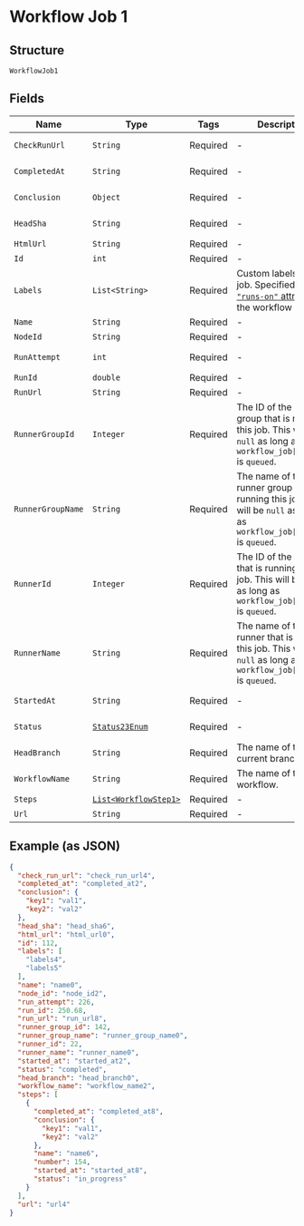 
# Workflow Job 1

## Structure

`WorkflowJob1`

## Fields

| Name | Type | Tags | Description | Getter | Setter |
|  --- | --- | --- | --- | --- | --- |
| `CheckRunUrl` | `String` | Required | - | String getCheckRunUrl() | setCheckRunUrl(String checkRunUrl) |
| `CompletedAt` | `String` | Required | - | String getCompletedAt() | setCompletedAt(String completedAt) |
| `Conclusion` | `Object` | Required | - | Object getConclusion() | setConclusion(Object conclusion) |
| `HeadSha` | `String` | Required | - | String getHeadSha() | setHeadSha(String headSha) |
| `HtmlUrl` | `String` | Required | - | String getHtmlUrl() | setHtmlUrl(String htmlUrl) |
| `Id` | `int` | Required | - | int getId() | setId(int id) |
| `Labels` | `List<String>` | Required | Custom labels for the job. Specified by the [`"runs-on"` attribute](https://docs.github.com/actions/reference/workflow-syntax-for-github-actions#jobsjob_idruns-on) in the workflow YAML. | List<String> getLabels() | setLabels(List<String> labels) |
| `Name` | `String` | Required | - | String getName() | setName(String name) |
| `NodeId` | `String` | Required | - | String getNodeId() | setNodeId(String nodeId) |
| `RunAttempt` | `int` | Required | - | int getRunAttempt() | setRunAttempt(int runAttempt) |
| `RunId` | `double` | Required | - | double getRunId() | setRunId(double runId) |
| `RunUrl` | `String` | Required | - | String getRunUrl() | setRunUrl(String runUrl) |
| `RunnerGroupId` | `Integer` | Required | The ID of the runner group that is running this job. This will be `null` as long as `workflow_job[status]` is `queued`. | Integer getRunnerGroupId() | setRunnerGroupId(Integer runnerGroupId) |
| `RunnerGroupName` | `String` | Required | The name of the runner group that is running this job. This will be `null` as long as `workflow_job[status]` is `queued`. | String getRunnerGroupName() | setRunnerGroupName(String runnerGroupName) |
| `RunnerId` | `Integer` | Required | The ID of the runner that is running this job. This will be `null` as long as `workflow_job[status]` is `queued`. | Integer getRunnerId() | setRunnerId(Integer runnerId) |
| `RunnerName` | `String` | Required | The name of the runner that is running this job. This will be `null` as long as `workflow_job[status]` is `queued`. | String getRunnerName() | setRunnerName(String runnerName) |
| `StartedAt` | `String` | Required | - | String getStartedAt() | setStartedAt(String startedAt) |
| `Status` | [`Status23Enum`](../../doc/models/status-23-enum.md) | Required | - | Status23Enum getStatus() | setStatus(Status23Enum status) |
| `HeadBranch` | `String` | Required | The name of the current branch. | String getHeadBranch() | setHeadBranch(String headBranch) |
| `WorkflowName` | `String` | Required | The name of the workflow. | String getWorkflowName() | setWorkflowName(String workflowName) |
| `Steps` | [`List<WorkflowStep1>`](../../doc/models/workflow-step-1.md) | Required | - | List<WorkflowStep1> getSteps() | setSteps(List<WorkflowStep1> steps) |
| `Url` | `String` | Required | - | String getUrl() | setUrl(String url) |

## Example (as JSON)

```json
{
  "check_run_url": "check_run_url4",
  "completed_at": "completed_at2",
  "conclusion": {
    "key1": "val1",
    "key2": "val2"
  },
  "head_sha": "head_sha6",
  "html_url": "html_url0",
  "id": 112,
  "labels": [
    "labels4",
    "labels5"
  ],
  "name": "name0",
  "node_id": "node_id2",
  "run_attempt": 226,
  "run_id": 250.68,
  "run_url": "run_url8",
  "runner_group_id": 142,
  "runner_group_name": "runner_group_name0",
  "runner_id": 22,
  "runner_name": "runner_name0",
  "started_at": "started_at2",
  "status": "completed",
  "head_branch": "head_branch0",
  "workflow_name": "workflow_name2",
  "steps": [
    {
      "completed_at": "completed_at8",
      "conclusion": {
        "key1": "val1",
        "key2": "val2"
      },
      "name": "name6",
      "number": 154,
      "started_at": "started_at8",
      "status": "in_progress"
    }
  ],
  "url": "url4"
}
```

